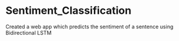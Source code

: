 # Sentiment_Classification
Created a web app which predicts the sentiment of a sentence using Bidirectional LSTM 
